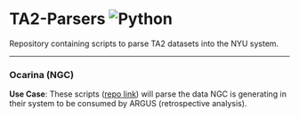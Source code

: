 # TA2-Parsers ![Python](https://img.shields.io/badge/python-3670A0?style=for-the-badge&logo=python&logoColor=ffdd54)

Repository containing scripts to parse TA2 datasets into the NYU system. 

-----

### Ocarina (NGC) 

**Use Case**: These scripts ([repo link](https://github.com/VIDA-NYU/PTG-TA2-Parsers/tree/main/ngc-ocarina)) will parse the data NGC is generating in their system to be consumed by ARGUS (retrospective analysis).

